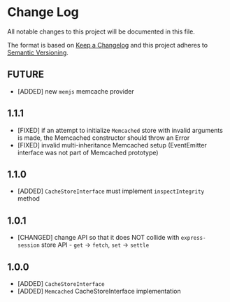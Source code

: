 # Change Log
All notable changes to this project will be documented in this file.

The format is based on [Keep a Changelog](http://keepachangelog.com/) 
and this project adheres to [Semantic Versioning](http://semver.org/).

## FUTURE

* [ADDED] new `memjs` memcache provider

## 1.1.1

* [FIXED] if an attempt to initialize `Memcached` store with invalid arguments is made, the Memcached constructor should throw an Error
* [FIXED] invalid multi-inheritance Memcached setup (EventEmitter interface was not part of Memcached prototype)

## 1.1.0

* [ADDED] `CacheStoreInterface` must implement `inspectIntegrity` method

## 1.0.1

* [CHANGED] change API so that it does NOT collide with `express-session` store API - `get` -> `fetch`, `set` -> `settle`

## 1.0.0

* [ADDED] `CacheStoreInterface`
* [ADDED] `Memcached` CacheStoreInterface implementation
